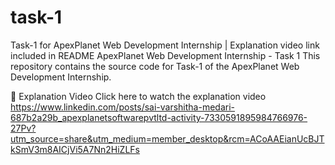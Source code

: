# task-1
Task-1 for ApexPlanet Web Development Internship | Explanation video link included in README
ApexPlanet Web Development Internship - Task 1
This repository contains the source code for Task-1 of the ApexPlanet Web Development Internship.

🔗 Explanation Video
Click here to watch the explanation video https://www.linkedin.com/posts/sai-varshitha-medari-687b2a29b_apexplanetsoftwarepvtltd-activity-7330591895984766976-27Pv?utm_source=share&utm_medium=member_desktop&rcm=ACoAAEianUcBJTkSmV3m8AICjVi5A7Nn2HiZLFs
